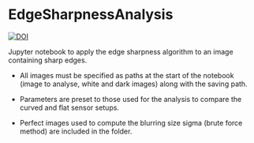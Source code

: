 # EdgeSharpnessAnalysis

[![DOI](https://zenodo.org/badge/535603637.svg)](https://zenodo.org/badge/latestdoi/535603637)


Jupyter notebook to apply the edge sharpness algorithm to an image containing sharp edges.

* All images must be specified as paths at the start of the notebook (image to analyse, white and dark images) along with the saving path.

* Parameters are preset to those used for the analysis to compare the curved and flat sensor setups.

* Perfect images used to compute the blurring size sigma (brute force method) are included in the folder.
